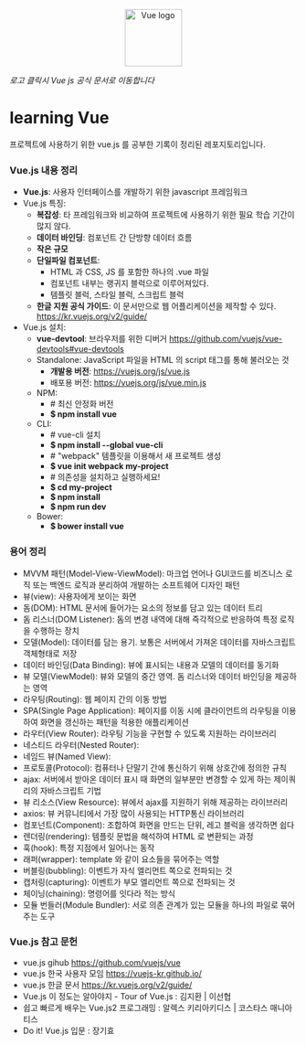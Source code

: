 <p align="center"><a href="https://vuejs.org" target="_blank"><img width="100" src="https://vuejs.org/images/logo.png" alt="Vue logo"></a></p>

_로고 클릭시 Vue js 공식 문서로 이동합니다_

# learning Vue

프로젝트에 사용하기 위한 vue.js 를 공부한 기록이 정리된 레포지토리입니다.

### Vue.js 내용 정리

* **Vue.js**: 사용자 인터페이스를 개발하기 위한 javascript 프레임워크
* Vue.js 특징:
  * **복잡성**: 타 프레임워크와 비교하여 프로젝트에 사용하기 위한 필요 학습 기간이 많지 않다.
  * **데이터 바인딩**: 컴포넌트 간 단방향 데이터 흐름
  * **작은 규모**
  * **단일파일 컴포넌트**:
    * HTML 과 CSS, JS 를 포함한 하나의 .vue 파일
    * 컴포넌트 내부는 랭귀지 블럭으로 이루어져있다.
    * 템플릿 블럭, 스타일 블럭, 스크립트 블럭
  * **한글 지원 공식 가이드**: 이 문서만으로 웹 어플리케이션을 제작할 수 있다. <https://kr.vuejs.org/v2/guide/>
* Vue.js 설치:
  * **vue-devtool**: 브라우저를 위한 디버거 <https://github.com/vuejs/vue-devtools#vue-devtools>
  * Standalone: JavaScript 파일을 HTML 의 script 태그를 통해 불러오는 것
    * **개발용 버전**: <https://vuejs.org/js/vue.js>
    * 배포용 버전: <https://vuejs.org/js/vue.min.js>
  * NPM:
    * \# 최신 안정화 버전
    * **$ npm install vue**
  * CLI:
    * \# vue-cli 설치
    * **$ npm install --global vue-cli**
    * \# "webpack" 템플릿을 이용해서 새 프로젝트 생성
    * **$ vue init webpack my-project**
    * \# 의존성을 설치하고 실행하세요!
    * **$ cd my-project**
    * **$ npm install**
    * **$ npm run dev**
  * Bower:
    * **$ bower install vue**

### 용어 정리

* MVVM 패턴(Model-View-ViewModel): 마크업 언어나 GUI코드를 비즈니스 로직 또는 백엔드 로직과 분리하여 개발하는 소프트웨어 디자인 패턴
* 뷰(view): 사용자에게 보이는 화면
* 돔(DOM): HTML 문서에 들어가는 요소의 정보를 담고 있는 데이터 트리
* 돔 리스너(DOM Listener): 돔의 변경 내역에 대해 즉각적으로 반응하여 특정 로직을 수행하는 장치
* 모델(Model): 데이터를 담는 용기. 보통은 서버에서 가져온 데이터를 자바스크립트 객체형태로 저장
* 데이터 바인딩(Data Binding): 뷰에 표시되는 내용과 모델의 데이터를 동기화
* 뷰 모델(ViewModel): 뷰와 모델의 중간 영역. 돔 리스너와 데이터 바인딩을 제공하는 영역
* 라우팅(Routing): 웹 페이지 간의 이동 방법
* SPA(Single Page Application): 페이지를 이동 시에 클라이언트의 라우팅을 이용하여 화면을 갱신하는 패턴을 적용한 애플리케이션
* 라우터(View Router): 라우팅 기능을 구현할 수 있도록 지원하는 라이브러리
* 네스티드 라우터(Nested Router):
* 네임드 뷰(Named View):
* 프로토콜(Protocol): 컴퓨터나 단말기 간에 통신하기 위해 상호간에 정의한 규칙
* ajax: 서버에서 받아온 데이터 표시 때 화면의 일부분만 변경할 수 있게 하는 제이쿼리의 자바스크립트 기법
* 뷰 리소스(View Resource): 뷰에서 ajax를 지원하기 위해 제공하는 라이브러리
* axios: 뷰 커뮤니티에서 가장 많이 사용되는 HTTP통신 라이브러리
* 컴포넌트(Component): 조합하여 화면을 만드는 단위, 레고 블럭을 생각하면 쉽다
* 렌더링(rendering): 템플릿 문법을 해석하여 HTML 로 변환되는 과정
* 훅(hook): 특정 지점에서 일어나는 동작
* 래퍼(wrapper): template 와 같이 요소들을 묶어주는 역할
* 버블링(bubbling): 이벤트가 자식 엘리먼트 쪽으로 전파되는 것
* 캡처링(capturing): 이벤트가 부모 엘리먼트 쪽으로 전파되는 것
* 체이닝(chaining): 명령어를 잇다라 적는 방식
* 모듈 번들러(Module Bundler): 서로 의존 관계가 있는 모듈을 하나의 파일로 묶어 주는 도구 

### Vue.js 참고 문헌

* vue.js gihub <https://github.com/vuejs/vue>
* vue.js 한국 사용자 모임 <https://vuejs-kr.github.io/>
* vue.js 한글 문서 <https://kr.vuejs.org/v2/guide/>
* Vue.js 이 정도는 알아야지 - Tour of Vue.js : 김지환 | 이선협
* 쉽고 빠르게 배우는 Vue.js2 프로그래밍 : 알렉스 키리아키디스 | 코스타스 매니아티스
* Do it! Vue.js 입문 : 장기효
